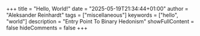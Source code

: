 +++
title = "Hello, World!"
date = "2025-05-19T21:34:44+01:00"
author = "Aleksander Reinhardt"
tags = ["miscellaneous"]
keywords = ["hello", "world"]
description = "Entry Point To Binary Hedonism"
showFullContent = false
hideComments = false
+++
